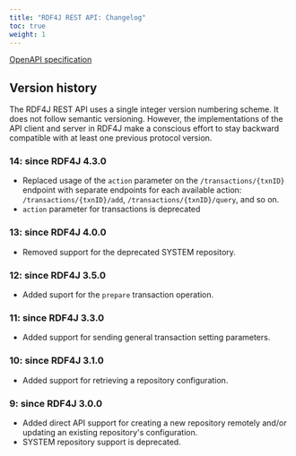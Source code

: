 ```yaml
---
title: "RDF4J REST API: Changelog"
toc: true
weight: 1
---
```


[OpenAPI specification](/documentation/reference/rest-api/)

## Version history

The RDF4J REST API uses a single integer version numbering scheme. It does not follow semantic versioning. However, the implementations of the API client and server in RDF4J make a conscious effort to stay backward compatible with at least one previous protocol version.

### 14: since RDF4J 4.3.0

- Replaced usage of the `action` parameter on the `/transactions/{txnID}` endpoint with separate endpoints for each available action: `/transactions/{txnID}/add`, `/transactions/{txnID}/query`, and so on.
- `action` parameter for transactions is deprecated

### 13: since RDF4J 4.0.0

- Removed support for the deprecated SYSTEM repository.

### 12: since RDF4J 3.5.0

- Added suport for the `prepare` transaction operation.

### 11: since RDF4J 3.3.0

- Added support for sending general transaction setting parameters.

### 10: since RDF4J 3.1.0

- Added support for retrieving a repository configuration.

### 9: since RDF4J 3.0.0

- Added direct API support for creating a new repository remotely and/or updating an existing repository's configuration. 
- SYSTEM repository support is deprecated.
